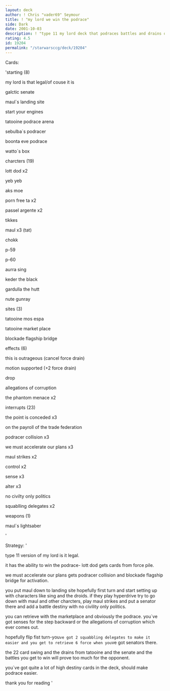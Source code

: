 ```yaml
---
layout: deck
author: ! Chris "vader69" Seymour
title: ! "my lord we win the podrace"
side: Dark
date: 2001-10-03
description: ! "type 11 my lord deck that podraces battles and drains on tatooine"
rating: 4.5
id: 19204
permalink: "/starwarsccg/deck/19204"
---
```

Cards: 

'starting (8)

my lord is that legal/of couse it is

galctic senate

maul`s landing site

start your engines

tatooine podrace arena

sebulba`s podracer

boonta eve podrace

watto`s box


charcters (19)

lott dod x2

yeb yeb

aks moe

porn free ta x2

passel argente x2

tikkes

maul x3 (tat)

chokk 

p-59

p-60

aurra sing

keder the black

gardulla the hutt

nute gunray


sites (3)

tatooine mos espa

tatooine market place

blockade flagship bridge


effects (6)

this is outrageous (cancel force drain)

motion supported (+2 force drain)

drop

allegations of corruption

the phantom menace x2


interrupts (23)

the point is conceded x3

on the payroll of the trade federation 

podracer collision x3

we must accelerate our plans x3

maul strikes x2

control x2

sense x3

alter x3

no civilty only politics

squablling delegates x2


weapons (1)

maul`s lightsaber





'

Strategy: '

type 11 version of my lord is it legal.

it has the ability to win the podrace- lott dod gets cards from force pile.

we must accelerate our plans gets podracer collision and blockade flagship bridge for activation.


you put maul down to landing site hopefully first turn and start setting up with characters like sing and the droids. if they play hyperdrive try to go down with maul and other charcters, play maul strikes and put a senator there and add a battle destiny with no civility only politics.


you can retrieve with the marketplace and obviously the podrace. you`ve got senses for the step backward or the allegations of corruption which ever comes out.


hopefully flip fist turn-you`ve got 2 squabbling delegates to make it easier and you get to retrieve 6 force when you`ve got senators there.


the 22 card swing and the drains from tatooine and the senate and the battles you get to win will prove too much for the opponent.


you`ve got quite a lot of high destiny cards in the deck, should make podrace easier.


thank you for reading '
